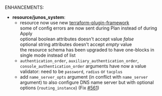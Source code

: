 <!-- markdownlint-disable-file MD013 MD041 -->
ENHANCEMENTS:

* **resource/junos_system**:
  * resource now use new [terraform-plugin-framework](https://github.com/hashicorp/terraform-plugin-framework)  
  some of config errors are now sent during Plan instead of during Apply  
  optional boolean attributes doesn't accept value *false*  
  optional string attributes doesn't accept *empty* value  
  the resource schema has been upgraded to have one-blocks in single mode instead of list
  * `authentication_order`, `auxiliary_authentication_order`, `console_authentication_order` arguments have now a value validator: need to be `password`, `radius` or `tacplus`
  * add `name_server_opts` argument (in conflict with `name_server` argument) to also configure DNS name server but with optional options (`routing_instance`) (Fix [#561](https://github.com/jeremmfr/terraform-provider-junos/issues/561))
